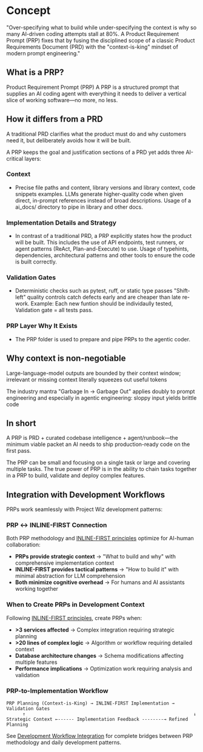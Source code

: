 # Concept

"Over-specifying what to build while under-specifying the context is why so many AI-driven coding attempts stall at 80%. A Product Requirement Prompt (PRP) fixes that by fusing the disciplined scope of a classic Product Requirements Document (PRD) with the "context-is-king" mindset of modern prompt engineering."

## What is a PRP?

Product Requirement Prompt (PRP)
A PRP is a structured prompt that supplies an AI coding agent with everything it needs to deliver a vertical slice of working software—no more, no less.

## How it differs from a PRD

A traditional PRD clarifies what the product must do and why customers need it, but deliberately avoids how it will be built.

A PRP keeps the goal and justification sections of a PRD yet adds three AI-critical layers:

### Context

- Precise file paths and content, library versions and library context, code snippets examples. LLMs generate higher-quality code when given direct, in-prompt references instead of broad descriptions. Usage of a ai_docs/ directory to pipe in library and other docs.

### Implementation Details and Strategy

- In contrast of a traditional PRD, a PRP explicitly states how the product will be built. This includes the use of API endpoints, test runners, or agent patterns (ReAct, Plan-and-Execute) to use. Usage of typehints, dependencies, architectural patterns and other tools to ensure the code is built correctly.

### Validation Gates

- Deterministic checks such as pytest, ruff, or static type passes "Shift-left" quality controls catch defects early and are cheaper than late re-work.
  Example: Each new funtion should be individaully tested, Validation gate = all tests pass.

### PRP Layer Why It Exists

- The PRP folder is used to prepare and pipe PRPs to the agentic coder.

## Why context is non-negotiable

Large-language-model outputs are bounded by their context window; irrelevant or missing context literally squeezes out useful tokens

The industry mantra "Garbage In → Garbage Out" applies doubly to prompt engineering and especially in agentic engineering: sloppy input yields brittle code

## In short

A PRP is PRD + curated codebase intelligence + agent/runbook—the minimum viable packet an AI needs to ship production-ready code on the first pass.

The PRP can be small and focusing on a single task or large and covering multiple tasks.
The true power of PRP is in the ability to chain tasks together in a PRP to build, validate and deploy complex features.

## Integration with Development Workflows

PRPs work seamlessly with Project Wiz development patterns:

### **PRP ↔ INLINE-FIRST Connection**

Both PRP methodology and [INLINE-FIRST principles](../../developer/code-simplicity-principles.md) optimize for AI-human collaboration:

- **PRPs provide strategic context** → "What to build and why" with comprehensive implementation context
- **INLINE-FIRST provides tactical patterns** → "How to build it" with minimal abstraction for LLM comprehension
- **Both minimize cognitive overhead** → For humans and AI assistants working together

### **When to Create PRPs in Development Context**

Following [INLINE-FIRST principles](../../developer/code-simplicity-principles.md), create PRPs when:

- **>3 services affected** → Complex integration requiring strategic planning
- **>20 lines of complex logic** → Algorithm or workflow requiring detailed context
- **Database architecture changes** → Schema modifications affecting multiple features
- **Performance implications** → Optimization work requiring analysis and validation

### **PRP-to-Implementation Workflow**

```
PRP Planning (Context-is-King) → INLINE-FIRST Implementation → Validation Gates
      ↑                                                              ↓
Strategic Context ←------ Implementation Feedback --------→ Refined Planning
```

See [Development Workflow Integration](../README.md#relationship-to-development-workflows) for complete bridges between PRP methodology and daily development patterns.
